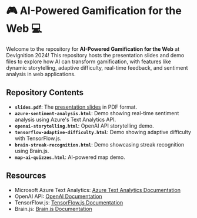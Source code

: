 # 🎮 AI-Powered Gamification for the Web 💻

Welcome to the repository for **AI-Powered Gamification for the Web** at DevIgnition 2024! This repository hosts the presentation slides and demo files to explore how AI can transform gamification, with features like dynamic storytelling, adaptive difficulty, real-time feedback, and sentiment analysis in web applications.

## Repository Contents

- **`slides.pdf`**: The [presentation slides](https://github.com/cyatteau/DevIgnition-2024-AI-Gamification/blob/main/AI-Gamification-Presentation.pdf) in PDF format.
- **`azure-sentiment-analysis.html`**: Demo showing real-time sentiment analysis using Azure's Text Analytics API.
- **`openai-storytelling.html`**: OpenAI API storytelling demo.
- **`tensorflow-adaptive-difficulty.html`**: Demo showing adaptive difficulty with TensorFlow.js.
- **`brain-streak-recognition.html`**: Demo showcasing streak recognition using Brain.js.
- **`map-ai-quizzes.html`**: AI-powered map demo.

## Resources
- Microsoft Azure Text Analytics: [Azure Text Analytics Documentation](https://azure.microsoft.com/en-us/products/ai-services/ai-language)
- OpenAI API: [OpenAI Documentation](https://platform.openai.com/docs/overview)
- TensorFlow.js: [TensorFlow.js Documentation](https://www.tensorflow.org/js)
- Brain.js: [Brain.js Documentation](https://brain.js.org)
